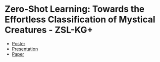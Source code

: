 # Zero-Shot Learning: Towards the Effortless Classification of Mystical Creatures - ZSL-KG+
* [Poster](https://github.com/shadowbourne/ZSL-KG-Plus/blob/main/Poster.pdf)
* [Presentation](https://github.com/shadowbourne/ZSL-KG-Plus/blob/main/Presentation.pptx)
* [Paper](https://github.com/shadowbourne/ZSL-KG-Plus/blob/main/Paper.pdf)
